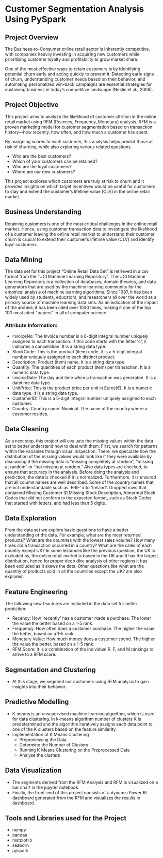 # Customer Segmentation Analysis Using PySpark

## Project Overview
The Business-to-Consumer online retail sector is inherently competitive, with companies heavily investing in acquiring new customers while prioritizing customer loyalty and profitability to grow market share.

One of the most effective ways to retain customers is by identifying potential churn early and acting quickly to prevent it. Detecting early signs of churn, understanding customer needs based on their behavior, and automating personalized win-back campaigns are essential strategies for sustaining business in today’s competitive landscape (Neslin et al., 2006).

## Project Objective
This project aims to analyze the likelihood of customer attrition in the online retail market using RFM (Recency, Frequency, Monetary) analysis. RFM is a proven marketing model for customer segmentation based on transaction history—how recently, how often, and how much a customer has spent.

By assigning scores to each customer, this analysis helps predict those at risk of churning, while also exploring various related questions.

- Who are the best customers?
- Which of your customers can be retained?
- Who are the loyal customers?
- Where are our new customers?
  
This project explores which customers are truly at risk to churn and it provides insights on which target incentives would be useful for customers to stay and extend the customer’s lifetime value (CLV) in the online retail market.

## Business Understanding
Retaining customers is one of the most critical challenges in the online retail market. Hence, using customer transaction data to investigate the likelihood of a customer leaving the online retail market to understand their customer churn is crucial to extend their customer’s lifetime value (CLV) and identify loyal customers.

## Data Mining
The data set for this project “Online Retail Data Set” is retrieved in a csv format from the “UCI Machine Learning Repository”. The UCI Machine Learning Repository is a collection of databases, domain theories, and data generators that are used by the machine learning community for the empirical analysis of machine learning algorithms. Since 1987, it has been widely used by students, educators, and researchers all over the world as a primary source of machine learning data sets. As an indication of the impact of the archive, it has been cited over 1000 times, making it one of the top 100 most cited "papers" in all of computer science.

### Attribute Information:
- InvoiceNo: The Invoice number is a 6-digit integral number uniquely assigned to each transaction. If this code starts with the letter 'c', it indicates a cancellation. It is a string data type.
- StockCode: This is the product (item) code. It is a 5-digit integral number uniquely assigned to each distinct product.
- Description: Product (item) name. It is a string data type.
- Quantity: The quantities of each product (item) per transaction. It is a numeric data type.
- InvoiceDate: The day and time when a transaction was generated. It is a datetime data type.
- UnitPrice: This is the product price per unit in Euros(€). It is a numeric data type. It is a string data type.
- CustomerID: This is a 5-digit integral number uniquely assigned to each customer.
- Country: Country name. Nominal. The name of the country where a customer resides.

## Data Cleaning
As a next step, this project will evaluate the missing values within the data set to better understand how to deal with them. First, we search for patterns within the variables through visual inspection. There, we speculate how the distribution of the missing values would look like if they were available by discussing if the missing data is “missing completely at random”, “missing at random” or “not missing at random.” Also data types are checked, to ensure that accuracy in the analysis. Before doing the analysis and prediction, the data is checked if it is normalized. Furthermore, it is ensured that all column names are well described. Some of the country names that are not understandable such as 'ERIE' into 'Ireland'. Dropped rows that contained Missing Customer ID,Missing Stock Description, Abnormal Stock Codes that did not conform to the expected format, such as Stock Codes that started with letters, and had less than 5 digits. 

## Data Exploration
From the data set we explore basic questions to have a better understanding of the data. For example, what are the most returned products? What are the countries with the lowest sales volume? How many times did a transaction occurred in a country? What are the sales of each country except UK? In some instances like the previous question, the UK is excluded as, the online retail market is based in the UK and it has the largest distribution, hence for proper deep dive analysis of other regions it has been excluded as it skews the data. Other questions like what are the quantity of products sold in all the countries except the UK? are also explored.

## Feature Engineering
The following new feautures are included in the data set for better prediction:

- Recency: How 'recently' has a customer made a purchase. The lower the value the better based on a 1-5 rank.
- Frequency: How often does a customer purchase. The higher the value the better, based on a 1-5 rank.
- Monetary Value: How much money does a customer spend. The higher the value the better, based on a 1-5 rank.
- RFM Score: It is a combination of the individual R, F, and M rankings to arrive to a RFM score.

## Segmentation and Clustering
- At this stage, we segment our customers using RFM analysis to gain insights into their behavior.

## Predictive Modelling
- K-means is an unsupervised machine learning algorithm, which is used for data clustering. In k-means algorithm number of clusters K is predetermined and the algorithm iteratively assigns each data point to one of the K clusters based on the feature similarity.
- Implementation of K Means Clustering
    - Preprocessing the Data
    - Determine the Number of Clusters
    - Running K Means Clustering on the Preprocessed Data
    - Analyse the clusters
 
## Data Visualization
- The segments derived from the RFM Analysis and RFM is visualized on a bar chart in the jupyter notebook.
- Finally, the front-end of this project consists of a dynamic Power BI dashboard generated from the RFM and  visualizes the results in dashboard.

## Tools and Libraries used for the Project
- numpy 
- pandas
- matplotlib
- seaborn
- pyspark



